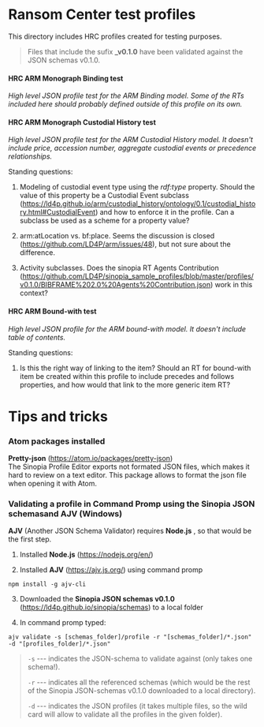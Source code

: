 # Ransom Center test profiles

This directory includes HRC profiles created for testing purposes. 

>Files that include the sufix **_v0.1.0** have been validated against the JSON schemas v0.1.0.


#### HRC ARM Monograph Binding test
*High level JSON profile test for the ARM Binding model. Some of the RTs included here should probably defined outside of this profile on its own.*

#### HRC ARM Monograph Custodial History test
*High level JSON profile test for the ARM Custodial History model. It doesn't include price, accession number, aggregate custodial events or precedence relationships.*

Standing questions:

1. Modeling of custodial event type using the *rdf:type* property. Should the value of this property be a Custodial Event subclass (https://ld4p.github.io/arm/custodial_history/ontology/0.1/custodial_history.html#CustodialEvent) and how to enforce it in the profile. Can a subclass be used as a scheme for a property value?

2. arm:atLocation vs. bf:place. Seems the discussion is closed (https://github.com/LD4P/arm/issues/48), but not sure about the difference.

3. Activity subclasses. Does the sinopia RT Agents Contribution (https://github.com/LD4P/sinopia_sample_profiles/blob/master/profiles/v0.1.0/BIBFRAME%202.0%20Agents%20Contribution.json) work in this context? 

#### HRC ARM Bound-with test
*High level JSON profile for the ARM bound-with model. It doesn't include table of contents.*

Standing questions:

1. Is this the right way of linking to the item? Should an RT for bound-with item be created within this profile to include precedes and follows properties, and how would that link to the more generic item RT?

# Tips and tricks

### Atom packages installed

**Pretty-json** (https://atom.io/packages/pretty-json)  
The Sinopia Profile Editor exports not formated JSON files, which makes it hard to review on a text editor. This package allows to format the json file when opening it with Atom.


### Validating a profile in Command Promp using the Sinopia JSON schemasand AJV (Windows)

**AJV** (Another JSON Schema Validator) requires **Node.js** , so that would be the first step. 

1. Installed **Node.js** (https://nodejs.org/en/)

2. Installed **AJV** (https://ajv.js.org/) using command promp

`npm install -g ajv-cli`



3. Downloaded the **Sinopia JSON schemas v0.1.0** (https://ld4p.github.io/sinopia/schemas) to a local folder

4. In command promp typed:

`ajv validate -s [schemas_folder]/profile -r "[schemas_folder]/*.json" -d "[profiles_folder]/*.json"`



>`-s` --- indicates the JSON-schema to validate against (only takes one schema!).
>
>`-r` --- indicates all the referenced schemas (which would be the rest of the Sinopia JSON-schemas v0.1.0 downloaded to a local directory).
>
>`-d` --- indicates the JSON profiles (it takes multiple files, so the wild card will allow to validate all the profiles in the given folder). 


